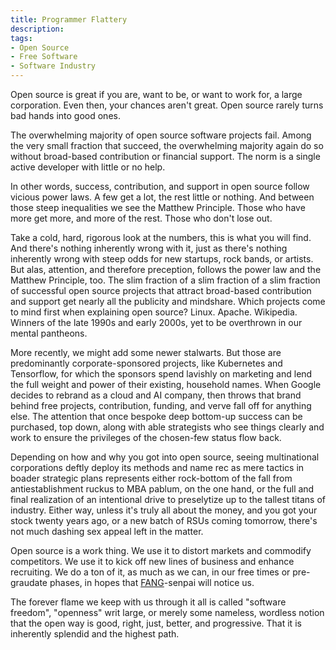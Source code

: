 ```yaml
---
title: Programmer Flattery
description:
tags:
- Open Source
- Free Software
- Software Industry
---
```


Open source is great if you are, want to be, or want to work for, a large corporation.  Even then, your chances aren't great.  Open source rarely turns bad hands into good ones.

The overwhelming majority of open source software projects fail.  Among the very small fraction that succeed, the overwhelming majority again do so without broad-based contribution or financial support.  The norm is a single active developer with little or no help.

In other words, success, contribution, and support in open source follow vicious power laws.  A few get a lot, the rest little or nothing.  And between those steep inequalities we see the Matthew Principle.  Those who have more get more, and more of the rest.  Those who don't lose out.

Take a cold, hard, rigorous look at the numbers, this is what you will find.  And there's nothing inherently wrong with it, just as there's nothing inherently wrong with steep odds for new startups, rock bands, or artists.  But alas, attention, and therefore preception, follows the power law and the Matthew Principle, too.  The slim fraction of a slim fraction of a slim fraction of successful open source projects that attract broad-based contribution and support get nearly all the publicity and mindshare.  Which projects come to mind first when explaining open source?  Linux.  Apache.  Wikipedia.  Winners of the late 1990s and early 2000s, yet to be overthrown in our mental pantheons.

More recently, we might add some newer stalwarts.  But those are predominantly corporate-sponsored projects, like Kubernetes and Tensorflow, for which the sponsors spend lavishly on marketing and lend the full weight and power of their existing, household names.  When Google decides to rebrand as a cloud and AI company, then throws that brand behind free projects, contribution, funding, and verve fall off for anything else.  The attention that once bespoke deep bottom-up success can be purchased, top down, along with able strategists who see things clearly and work to ensure the privileges of the chosen-few status flow back.

Depending on how and why you got into open source, seeing multinational corporations deftly deploy its methods and name rec as mere tactics in boader strategic plans represents either rock-bottom of the fall from antiestablishment ruckus to MBA pablum, on the one hand, or the full and final realization of an intentional drive to preselytize up to the tallest titans of industry.  Either way, unless it's truly all about the money, and you got your stock twenty years ago, or a new batch of RSUs coming tomorrow, there's not much dashing sex appeal left in the matter.

Open source is a work thing.  We use it to distort markets and commodify competitors.  We use it to kick off new lines of business and enhance recruiting.  We do a ton of it, as much as we can, in our free times or pre-graudate phases, in hopes that [FANG](https://en.wikipedia.org/wiki/Big_Tech)-senpai will notice us.

The forever flame we keep with us through it all is called "software freedom", "openness" writ large, or merely some nameless, wordless notion that the open way is good, right, just, better, and progressive.  That it is inherently splendid and the highest path.
